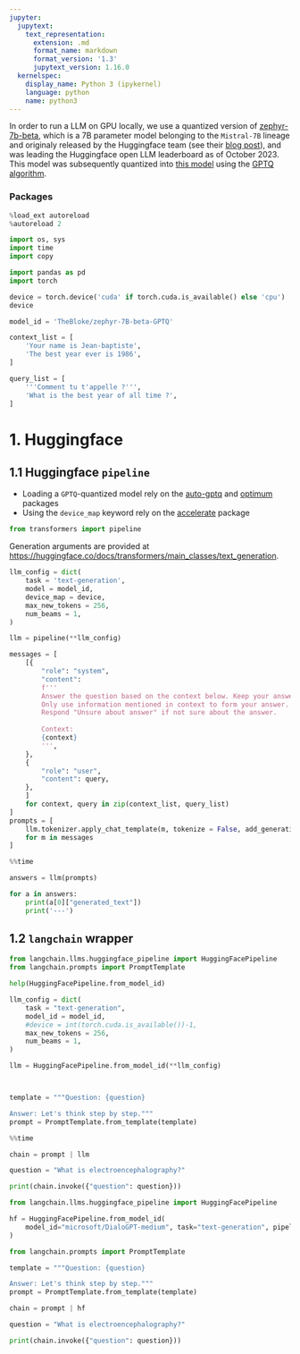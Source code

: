 ```yaml
---
jupyter:
  jupytext:
    text_representation:
      extension: .md
      format_name: markdown
      format_version: '1.3'
      jupytext_version: 1.16.0
  kernelspec:
    display_name: Python 3 (ipykernel)
    language: python
    name: python3
---
```


In order to run a LLM on GPU locally, we use a quantized version of [zephyr-7b-beta](https://huggingface.co/HuggingFaceH4/zephyr-7b-beta), which is a 7B parameter model belonging to the `Mistral-7B` lineage and originaly released by the Huggingface team (see their [blog post](https://www.unite.ai/zephyr-7b-huggingfaces-hyper-optimized-llm-built-on-top-of-mistral-7b/)), and was leading the Huggingface open LLM leaderboard as of October 2023.<br>
This model was subsequently quantized into [this model](https://huggingface.co/TheBloke/zephyr-7B-beta-GPTQ) using the [GPTQ algorithm](https://arxiv.org/pdf/2210.17323.pdf).

### Packages

```python
%load_ext autoreload
%autoreload 2
```

```python
import os, sys
import time
import copy

import pandas as pd
import torch
```

```python
device = torch.device('cuda' if torch.cuda.is_available() else 'cpu')
device
```

```python
model_id = 'TheBloke/zephyr-7B-beta-GPTQ'
```

```python
context_list = [
    'Your name is Jean-baptiste',
    'The best year ever is 1986',
]

query_list = [
    '''Comment tu t'appelle ?''',
    'What is the best year of all time ?',
]
```

# 1. Huggingface


## 1.1 Huggingface `pipeline`

- Loading a `GPTQ`-quantized model rely on the [auto-gptq](https://huggingface.co/docs/transformers/quantization?bnb=8-bit#autogptq) and [optimum](https://huggingface.co/docs/optimum/index) packages
- Using the `device_map` keyword rely on the [accelerate](https://huggingface.co/docs/transformers/pipeline_tutorial#using-pipeline-on-large-models-with--accelerate-) package

```python
from transformers import pipeline
```

Generation arguments are provided at https://huggingface.co/docs/transformers/main_classes/text_generation.

```python
llm_config = dict(
    task = 'text-generation',
    model = model_id, 
    device_map = device,
    max_new_tokens = 256, 
    num_beams = 1, 
)

llm = pipeline(**llm_config)
```

```python
messages = [
    [{
        "role": "system",
        "content": 
        f'''
        Answer the question based on the context below. Keep your answer short. 
        Only use information mentioned in context to form your answer.
        Respond "Unsure about answer" if not sure about the answer.
        
        Context:
        {context}
        ''',
    },
    {
        "role": "user", 
        "content": query,
    },
    ]
    for context, query in zip(context_list, query_list)
]
prompts = [
    llm.tokenizer.apply_chat_template(m, tokenize = False, add_generation_prompt = True)
    for m in messages
]
```

```python
%%time

answers = llm(prompts)
```

```python
for a in answers:
    print(a[0]["generated_text"])
    print('---')
```

## 1.2 `langchain` wrapper

```python
from langchain.llms.huggingface_pipeline import HuggingFacePipeline
from langchain.prompts import PromptTemplate
```

```python
help(HuggingFacePipeline.from_model_id)
```

```python
llm_config = dict(
    task = "text-generation",
    model_id = model_id, 
    #device = int(torch.cuda.is_available())-1,
    max_new_tokens = 256, 
    num_beams = 1, 
)

llm = HuggingFacePipeline.from_model_id(**llm_config)
```

```python


template = """Question: {question}

Answer: Let's think step by step."""
prompt = PromptTemplate.from_template(template)
```

```python
%%time

chain = prompt | llm

question = "What is electroencephalography?"

print(chain.invoke({"question": question}))
```

```python
from langchain.llms.huggingface_pipeline import HuggingFacePipeline

hf = HuggingFacePipeline.from_model_id(
    model_id="microsoft/DialoGPT-medium", task="text-generation", pipeline_kwargs={"max_new_tokens": 200, "pad_token_id": 50256},
)

from langchain.prompts import PromptTemplate

template = """Question: {question}

Answer: Let's think step by step."""
prompt = PromptTemplate.from_template(template)

chain = prompt | hf

question = "What is electroencephalography?"

print(chain.invoke({"question": question}))
```

```python

```

```python

```
